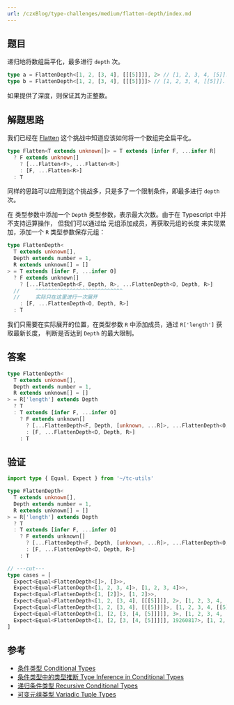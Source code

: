 ```yaml
---
url: /czxBlog/type-challenges/medium/flatten-depth/index.md
---
```

## 题目

递归地将数组扁平化，最多进行 `depth` 次。

```ts
type a = FlattenDepth<[1, 2, [3, 4], [[[5]]]], 2> // [1, 2, 3, 4, [5]]. 展开 2 次
type b = FlattenDepth<[1, 2, [3, 4], [[[5]]]]> // [1, 2, 3, 4, [[5]]]. 深度默认为 1
```

如果提供了深度，则保证其为正整数。

## 解题思路

我们已经在 [Flatten](./459.flatten.md) 这个挑战中知道应该如何将一个数组完全扁平化。

```ts
type Flatten<T extends unknown[]> = T extends [infer F, ...infer R]
  ? F extends unknown[]
    ? [...Flatten<F>, ...Flatten<R>]
    : [F, ...Flatten<R>]
  : T
```

同样的思路可以应用到这个挑战多，只是多了一个限制条件，即最多进行 `depth` 次。

在 类型参数中添加一个 `Depth` 类型参数，表示最大次数。由于在 Typescript 中并不支持运算操作，
但我们可以通过给 元组添加成员，再获取元组的长度 来实现累加，添加一个 `R` 类型参数保存元组：

```ts
type FlattenDepth<
  T extends unknown[],
  Depth extends number = 1,
  R extends unknown[] = []
> = T extends [infer F, ...infer O]
  ? F extends unknown[]
    ? [...FlattenDepth<F, Depth, R>, ...FlattenDepth<O, Depth, R>]
  //     ^^^^^^^^^^^^^^^^^^^^^^^^^^^^
  //     实际只在这里进行一次展开
    : [F, ...FlattenDepth<O, Depth, R>]
  : T
```

我们只需要在实际展开的位置，在类型参数 `R` 中添加成员，通过 `R['length']` 获取最新长度，
判断是否达到 `Depth` 的最大限制。

## 答案

```ts
type FlattenDepth<
  T extends unknown[],
  Depth extends number = 1,
  R extends unknown[] = []
> = R['length'] extends Depth
  ? T
  : T extends [infer F, ...infer O]
    ? F extends unknown[]
      ? [...FlattenDepth<F, Depth, [unknown, ...R]>, ...FlattenDepth<O, Depth, R>]
      : [F, ...FlattenDepth<O, Depth, R>]
    : T
```

## 验证

```ts twoslash
import type { Equal, Expect } from '~/tc-utils'

type FlattenDepth<
  T extends unknown[],
  Depth extends number = 1,
  R extends unknown[] = []
> = R['length'] extends Depth
  ? T
  : T extends [infer F, ...infer O]
    ? F extends unknown[]
      ? [...FlattenDepth<F, Depth, [unknown, ...R]>, ...FlattenDepth<O, Depth, R>]
      : [F, ...FlattenDepth<O, Depth, R>]
    : T

// ---cut---
type cases = [
  Expect<Equal<FlattenDepth<[]>, []>>,
  Expect<Equal<FlattenDepth<[1, 2, 3, 4]>, [1, 2, 3, 4]>>,
  Expect<Equal<FlattenDepth<[1, [2]]>, [1, 2]>>,
  Expect<Equal<FlattenDepth<[1, 2, [3, 4], [[[5]]]], 2>, [1, 2, 3, 4, [5]]>>,
  Expect<Equal<FlattenDepth<[1, 2, [3, 4], [[[5]]]]>, [1, 2, 3, 4, [[5]]]>>,
  Expect<Equal<FlattenDepth<[1, [2, [3, [4, [5]]]]], 3>, [1, 2, 3, 4, [5]]>>,
  Expect<Equal<FlattenDepth<[1, [2, [3, [4, [5]]]]], 19260817>, [1, 2, 3, 4, 5]>>,
]
```

## 参考

* [条件类型 Conditional Types](https://www.typescriptlang.org/docs/handbook/2/conditional-types.html)
* [条件类型中的类型推断 Type Inference in Conditional Types](https://www.typescriptlang.org/docs/handbook/2/conditional-types.html#inferring-within-conditional-types)
* [递归条件类型 Recursive Conditional Types](https://www.typescriptlang.org/docs/handbook/release-notes/typescript-4-1.html#recursive-conditional-types)
* [可变元组类型 Variadic Tuple Types](https://www.typescriptlang.org/docs/handbook/release-notes/typescript-4-0.html#variadic-tuple-types)
